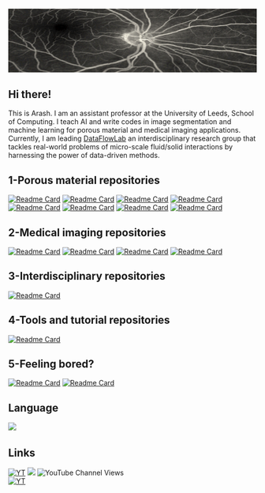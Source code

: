 ![Banner](https://github.com/ArashRabbani/ArashRabbani/blob/main/bk.gif)

## Hi there! 
This is Arash. I am an assistant professor at the University of Leeds, School of Computing. I teach AI and write codes in image segmentation and machine learning for porous material and medical imaging applications. Currently, I am leading [DataFlowLab](https://www.dataflowlab.org) an interdisciplinary research group that tackles real-world problems of micro-scale fluid/solid interactions by harnessing the power of data-driven methods. 

## 1-Porous material repositories
[![Readme Card](https://github-readme-stats.vercel.app/api/pin/?username=ArashRabbani&repo=DeePore&theme=blue-green)](https://github.com/ArashRabbani/DeePore)
[![Readme Card](https://github-readme-stats.vercel.app/api/pin/?username=ArashRabbani&repo=DeepAngle&theme=blue-green)](https://github.com/ArashRabbani/DeepAngle)
[![Readme Card](https://github-readme-stats.vercel.app/api/pin/?username=ArashRabbani&repo=Porous_Material_101&theme=blue-green)](https://github.com/ArashRabbani/Porous_Material_101)
[![Readme Card](https://github-readme-stats.vercel.app/api/pin/?username=ArashRabbani&repo=ITPM&theme=blue-green)](https://github.com/ArashRabbani/ITPM)
[![Readme Card](https://github-readme-stats.vercel.app/api/pin/?username=ArashRabbani&repo=RandomWalkFracture&theme=blue-green)](https://github.com/ArashRabbani/RandomWalkFracture)
[![Readme Card](https://github-readme-stats.vercel.app/api/pin/?username=ArashRabbani&repo=Petrography2SEM&theme=blue-green)](https://github.com/ArashRabbani/Petrography2SEM)
[![Readme Card](https://github-readme-stats.vercel.app/api/pin/?username=ArashRabbani&repo=3DSYN&theme=blue-green)](https://github.com/ArashRabbani/3DSYN)
[![Readme Card](https://github-readme-stats.vercel.app/api/pin/?username=ArashRabbani&repo=Superpixels_PNM&theme=blue-green)](https://github.com/ArashRabbani/Superpixels_PNM)


## 2-Medical imaging repositories
[![Readme Card](https://github-readme-stats.vercel.app/api/pin/?username=ArashRabbani&repo=AutoEncoderHeartCT&theme=blue-green)](https://github.com/ArashRabbani/AutoEncoderHeartCT)
[![Readme Card](https://github-readme-stats.vercel.app/api/pin/?username=ArashRabbani&repo=VentricleTrack&theme=blue-green)](https://github.com/ArashRabbani/VentricleTrack)
[![Readme Card](https://github-readme-stats.vercel.app/api/pin/?username=ArashRabbani&repo=VentricleVolume&theme=blue-green)](https://github.com/ArashRabbani/VentricleVolume)
[![Readme Card](https://github-readme-stats.vercel.app/api/pin/?username=ArashRabbani&repo=PlacentaSR&theme=blue-green)](https://github.com/ArashRabbani/PlacentaSR)

## 3-Interdisciplinary repositories
[![Readme Card](https://github-readme-stats.vercel.app/api/pin/?username=ArashRabbani&repo=Augmented-Pattern&theme=blue-green)](https://github.com/ArashRabbani/Augmented-Pattern)

## 4-Tools and tutorial repositories
[![Readme Card](https://github-readme-stats.vercel.app/api/pin/?username=ArashRabbani&repo=Matlab2Python&theme=blue-green)](https://github.com/ArashRabbani/Matlab2Python)

## 5-Feeling bored?
[![Readme Card](https://github-readme-stats.vercel.app/api/pin/?username=ArashRabbani&repo=Porous-Memory-Game&theme=blue-green)](https://github.com/ArashRabbani/Porous-Memory-Game)
[![Readme Card](https://github-readme-stats.vercel.app/api/pin/?username=ArashRabbani&repo=Mosaic_Maker&theme=blue-green)](https://github.com/ArashRabbani/Mosaic_Maker)



## Language

<img src="https://github-readme-stats.vercel.app/api/top-langs/?username=ArashRabbani&layout=compact&theme=github_dark"/>
<!---
<img src="https://github-readme-streak-stats.herokuapp.com/?user=ArashRabbani&theme=blueberry_duo"/>
-->

## Links


[![YT](https://img.shields.io/badge/-Youtube-red)](https://www.youtube.com/channel/UCYFX9iGpHemve3LiRmFQSEw)
![](https://img.shields.io/youtube/channel/subscribers/UCYFX9iGpHemve3LiRmFQSEw?style=social)
![YouTube Channel Views](https://img.shields.io/youtube/channel/views/UCYFX9iGpHemve3LiRmFQSEw?style=social)
<br/>
[![YT](https://img.shields.io/badge/-LinkedIn-blue)](https://www.linkedin.com/in/arash-rabbani/)
